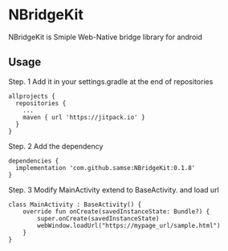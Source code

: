 # NBridgeKit

NBridgeKit is Smiple Web-Native bridge library for android

Usage
-----

Step. 1
Add it in your settings.gradle at the end of repositories
```
allprojects {
  repositories {
    ...
    maven { url 'https://jitpack.io' }
  }
}

```

Step. 2
Add the dependency
```
dependencies {
  implementation 'com.github.samse:NBridgeKit:0.1.8'
}
```

Step. 3
Modify MainActivity extend to BaseActivity. and load url
```
class MainActivity : BaseActivity() {
    override fun onCreate(savedInstanceState: Bundle?) {
        super.onCreate(savedInstanceState)
        webWindow.loadUrl("https://mypage_url/sample.html")
    }
}
```

